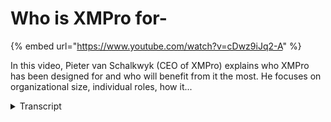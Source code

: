 # Who is XMPro for-
{% embed url="https://www.youtube.com/watch?v=cDwz9iJq2-A" %}



In this video, Pieter van Schalkwyk (CEO of XMPro) explains who XMPro has been designed for and who will benefit from it the most. He focuses on organizational size, individual roles, how it...
<details>
<summary>Transcript</summary>In this video, Pieter van Schalkwyk (CEO of XMPro) explains who XMPro has been designed for and who will benefit from it the most. He focuses on organizational size, individual roles, how it...
pick some fruit flies across the broad

range of roles and organizations but we

find that those who are really

responsible for the operational outcomes

operations manager service delivery

managers project managers people that

the operational role are the biggest

beneficiaries of this day they the ones

dealing with the unpredictability or the

uncertainty and they still have to make

sure that the operations in GP outcome

so they gave the eyes for business and

they need to make sure that we make as

many widgets create as many people and

there's many more wages as we need to as

we need to process and I work in this

unstructured war for them what keeps

them awake at night is this is really

how do I control the handler manager and

how do I manage the productivity from

operations for you and now that your

productivity smudges deficiency or our

fast videos but are we doing it right

the effectiveness so their productivity

measures of efficiency and effectiveness

and Israeli what it's improved ability

to make sure that we get control of

those unpredictable processes and once

we have control we can make sure that we

do the movie about that suits see how

service delivery manages and

managers and that's the key business

issues that we see see how those are the

ones that need to put in a beam

technology so it's not good operations

going to do all of it and you don't have

been a beam technology so the rather the

CIO and we see it is that they should

identify one of one of the best

solutions are they to solve that

specific business challenge and in the

season the business challenge is

handling unpredictability series is that

a really great job of putting it all the

line of business applications we it does

the back office where does all the

transactional stuff but the CRN's the

geography is the banking back office

systems all of those are the NCI is a

very really good gross of that I've done

a great job that the next body to enable

as not in workers and those people make

decisions with the right decision

support tools and also whether I crisis

management tools to get operations get

the maximum element in our experience

the bigger they are the more problems

they have the more uncertainty you have

the more unpredictability you have 10

people in your organization you probably

have a lot more control when you have

10,000 people in the organization a real

benefit reason these processes are not

hard with you in person organization all

right I think darling

the complexity lies with all the

variations of combinations the way that

you on board someone that why does she

do operations fundamentally doesn't

really differ and a high level between

you give you the fans actual details

that the complexity gets introduced as

soon as you have a broad number of

improvements so I travel experience

claims in their small business follows

exacting rappers what I've done in a

really large organizations is just so

many variations and exceptions in a

large organization okay you need to like

X and practicing for the certified

organizations the larger they are the

more the more challenges that have

around unpredictability and water
</details>